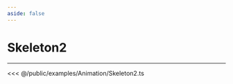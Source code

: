 ```yaml
---
aside: false
---
```


# Skeleton2
---
<Demo src="/examples/Animation/Skeleton2.ts" :code="false" :height="700"></Demo>

<<< @/public/examples/Animation/Skeleton2.ts